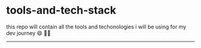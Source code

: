 # tools-and-tech-stack
this repo will contain all the tools and techonologies i will be using for my dev journey 😄 🧑‍💻

---
